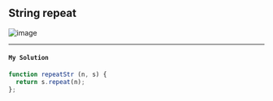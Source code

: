 ## String repeat
![image](https://user-images.githubusercontent.com/99033220/175481133-91241236-65df-4a89-80ed-a6d7622e7fdf.png)

---
#### `My Solution`
```JavaScript
function repeatStr (n, s) {
  return s.repeat(n);
};
```
